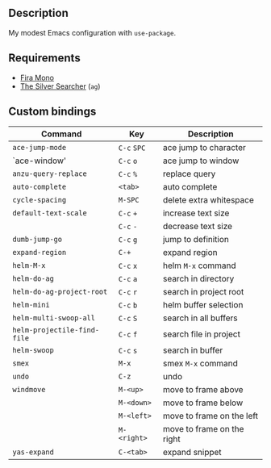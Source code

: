 ## Description

My modest Emacs configuration with `use-package`.

## Requirements

* [Fira Mono](https://fonts.google.com/specimen/Fira+Mono)
* [The Silver Searcher](https://github.com/ggreer/the_silver_searcher) (`ag`)

## Custom bindings

| Command                     | Key         | Description                |
| --------------------------- | ----------- | -------------------------- |
| `ace-jump-mode`             | `C-c` `SPC` | ace jump to character      |
| `ace-window'                | `C-c` `o`   | ace jump to window         |
| `anzu-query-replace`        | `C-c` `%`   | replace query              |
| `auto-complete`             | `<tab> `    | auto complete              |
| `cycle-spacing`             | `M-SPC`     | delete extra whitespace    |
| `default-text-scale`        | `C-c` `+`   | increase text size         |
|                             | `C-c` `-`   | decrease text size         |
| `dumb-jump-go`              | `C-c` `g`   | jump to definition         |
| `expand-region`             | `C-+`       | expand region              |
| `helm-M-x`                  | `C-c` `x`   | helm `M-x` command         |
| `helm-do-ag`                | `C-c` `a`   | search in directory        |
| `helm-do-ag-project-root`   | `C-c` `r`   | search in project root     |
| `helm-mini`                 | `C-c` `b`   | helm buffer selection      |
| `helm-multi-swoop-all`      | `C-c` `S`   | search in all buffers      |
| `helm-projectile-find-file` | `C-c` `f`   | search file in project     |
| `helm-swoop`                | `C-c` `s`   | search in buffer           |
| `smex`                      | `M-x`       | smex `M-x` command         |
| `undo`                      | `C-z`       | undo                       |
| `windmove`                  | `M-<up>`    | move to frame above        |
|                             | `M-<down>`  | move to frame below        |
|                             | `M-<left>`  | move to frame on the left  |
|                             | `M-<right>` | move to frame on the right |
| `yas-expand`                | `C-<tab>`   | expand snippet             |
